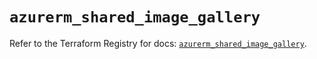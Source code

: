 # `azurerm_shared_image_gallery`

Refer to the Terraform Registry for docs: [`azurerm_shared_image_gallery`](https://registry.terraform.io/providers/hashicorp/azurerm/4.23.0/docs/resources/shared_image_gallery).
